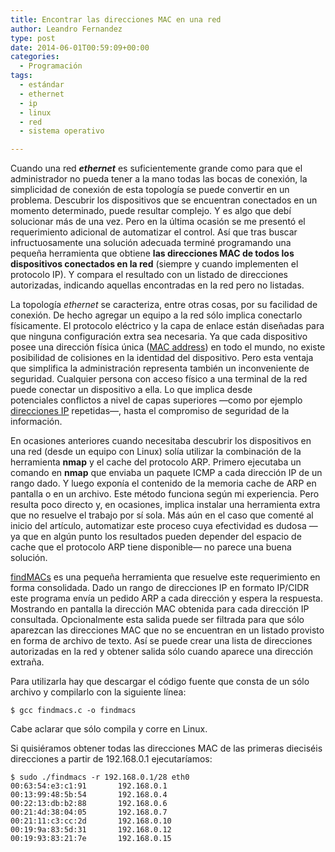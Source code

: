 ```yaml
---
title: Encontrar las direcciones MAC en una red
author: Leandro Fernandez
type: post
date: 2014-06-01T00:59:09+00:00
categories:
  - Programación
tags:
  - estándar
  - ethernet
  - ip
  - linux
  - red
  - sistema operativo

---
```

Cuando una red **_ethernet_** es suficientemente grande como para que el administrador no pueda tener a la mano todas las bocas de conexión, la simplicidad de conexión de esta topología se puede convertir en un problema. Descubrir los dispositivos que se encuentran conectados en un momento determinado, puede resultar complejo. Y es algo que debí solucionar más de una vez. Pero en la última ocasión se me presentó el requerimiento adicional de automatizar el control. Así que tras buscar infructuosamente una solución adecuada terminé programando una pequeña herramienta que obtiene **las direcciones MAC de todos los dispositivos conectados en la red** (siempre y cuando implementen el protocolo IP). Y compara el resultado con un listado de direcciones autorizadas, indicando aquellas encontradas en la red pero no listadas.

<!--more-->

La topología _ethernet_ se caracteriza, entre otras cosas, por su facilidad de conexión. De hecho agregar un equipo a la red sólo implica conectarlo físicamente. El protocolo eléctrico y la capa de enlace están diseñadas para que ninguna configuración extra sea necesaria. Ya que cada dispositivo posee una dirección física única ([MAC address][1]) en todo el mundo, no existe posibilidad de colisiones en la identidad del dispositivo. Pero esta ventaja que simplifica la administración representa también un inconveniente de seguridad. Cualquier persona con acceso físico a una terminal de la red puede conectar un dispositivo a ella. Lo que implica desde potenciales conflictos a nivel de capas superiores —como por ejemplo [direcciones IP][2] repetidas—, hasta el compromiso de seguridad de la información.

En ocasiones anteriores cuando necesitaba descubrir los dispositivos en una red (desde un equipo con Linux) solía utilizar la combinación de la herramienta **nmap** y el cache del protocolo ARP. Primero ejecutaba un comando en **nmap** que enviaba un paquete ICMP a cada dirección IP de un rango dado. Y luego exponía el contenido de la memoria cache de ARP en pantalla o en un archivo. Este método funciona según mi experiencia. Pero resulta poco directo y, en ocasiones, implica instalar una herramienta extra que no resuelve el trabajo por sí sola. Más aún en el caso que comenté al inicio del artículo, automatizar este proceso cuya efectividad es dudosa —ya que en algún punto los resultados pueden depender del espacio de cache que el protocolo ARP tiene disponible— no parece una buena solución.

[findMACs][3] es una pequeña herramienta que resuelve este requerimiento en forma consolidada. Dado un rango de direcciones IP en formato IP/CIDR este programa envía un pedido ARP a cada dirección y espera la respuesta. Mostrando en pantalla la dirección MAC obtenida para cada dirección IP consultada. Opcionalmente esta salida puede ser filtrada para que sólo aparezcan las direcciones MAC que no se encuentran en un listado provisto en forma de archivo de texto. Así se puede crear una lista de direcciones autorizadas en la red y obtener salida sólo cuando aparece una dirección extraña.

Para utilizarla hay que descargar el código fuente que consta de un sólo archivo y compilarlo con la siguiente línea:

    $ gcc findmacs.c -o findmacs

Cabe aclarar que sólo compila y corre en Linux.

Si quisiéramos obtener todas las direcciones MAC de las primeras dieciséis direcciones a partir de 192.168.0.1 ejecutaríamos:

    $ sudo ./findmacs -r 192.168.0.1/28 eth0
    00:63:54:e3:c1:91       192.168.0.1
    00:13:99:48:5b:54       192.168.0.4
    00:22:13:db:b2:88       192.168.0.6
    00:21:4d:38:04:05       192.168.0.7
    00:21:11:c3:cc:2d       192.168.0.10
    00:19:9a:83:5d:31       192.168.0.12
    00:19:93:83:21:7e       192.168.0.15

 [1]: http://es.wikipedia.org/wiki/Direcci%C3%B3n_MAC "Dirección MAC"
 [2]: http://es.wikipedia.org/wiki/Direcci%C3%B3n_IP
 [3]: http://www.drk.com.ar/findmacs-discover-mac-addresses.php